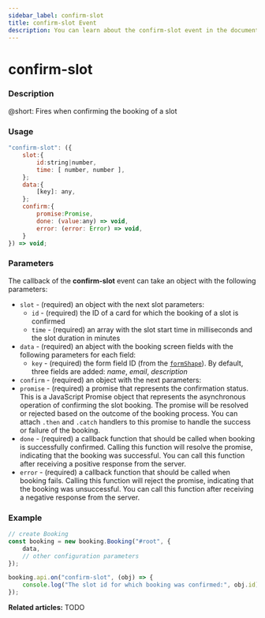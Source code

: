 ```yaml
---
sidebar_label: confirm-slot
title: confirm-slot Event
description: You can learn about the confirm-slot event in the documentation of the DHTMLX JavaScript Booking library. Browse developer guides and API reference, try out code examples and live demos, and download a free 30-day evaluation version of DHTMLX Booking.
---
```


# confirm-slot

### Description

@short: Fires when confirming the booking of a slot

### Usage

~~~jsx {}
"confirm-slot": ({
    slot:{
        id:string|number, 
        time: [ number, number ], 
    };
    data:{
        [key]: any, 
    };
    confirm:{
        promise:Promise,
        done: (value:any) => void,
        error: (error: Error) => void,
    }
}) => void;
~~~

### Parameters

The callback of the **confirm-slot** event can take an object with the following parameters:

- `slot` - (required) an object with the next slot parameters:
  - `id` - (required) the ID of a card for which the booking of a slot is confirmed
  - `time` - (required) an array with the slot start time in milliseconds and the slot duration in minutes
- `data` - (required) an abject with the booking screen fields with the following parameters for each field:
   - `key` - (required) the form field ID (from the [`formShape`](/api/config/booking-formshape)). By default, three fields are added: *name*, *email*, *description*
- `confirm` - (required) an object with the next parameters:
 - `promise` -  (required) a promise that represents the confirmation status. This is a JavaScript Promise object that represents the asynchronous operation of confirming the slot booking. The promise will be resolved or rejected based on the outcome of the booking process. You can attach `.then` and `.catch` handlers to this promise to handle the success or failure of the booking.
 - `done` - (required) a callback function that should be called when booking is successfully confirmed. Calling this function will resolve the promise, indicating that the booking was successful. You can call this function after receiving a positive response from the server.
 - `error` - (required) a callback function that should be called when booking fails. Calling this function will reject the promise, indicating that the booking was unsuccessful. You can call this function after receiving a negative response from the server.

### Example

~~~jsx {7-10}
// create Booking
const booking = new booking.Booking("#root", {
	data,
	// other configuration parameters
});

booking.api.on("confirm-slot", (obj) => {
	console.log("The slot id for which booking was confirmed:", obj.id);
});
~~~

**Related articles:** TODO

